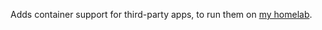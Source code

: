 Adds container support for third-party apps, to run them on [my homelab](https://github.com/pl4nty/lab-infra/).

